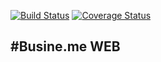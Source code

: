 [![Build Status](https://travis-ci.org/Busineme/BusinemeWeb.svg?branch=master)](https://travis-ci.org/Busineme/BusinemeWeb)
[![Coverage Status](https://coveralls.io/repos/Busineme/BusinemeWeb/badge.svg?branch=master)](https://coveralls.io/r/Busineme/BusinemeWeb?branch=master)


#Busine.me WEB
---
